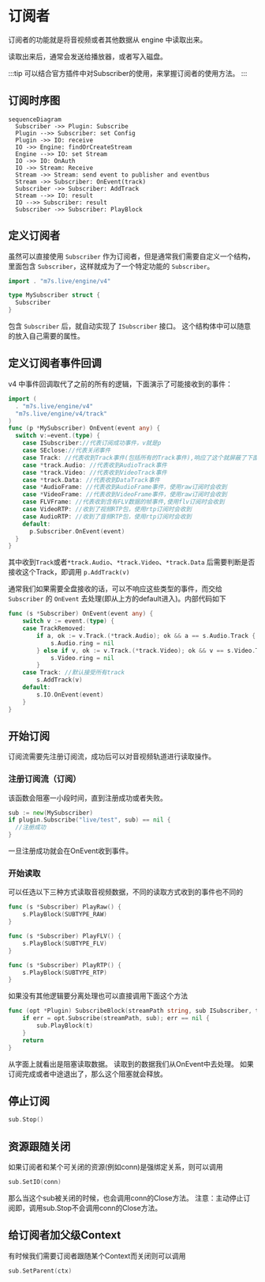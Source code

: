 # 订阅者

订阅者的功能就是将音视频或者其他数据从 engine 中读取出来。

读取出来后，通常会发送给播放器，或者写入磁盘。

:::tip
可以结合官方插件中对Subscriber的使用，来掌握订阅者的使用方法。
:::

## 订阅时序图
  
```mermaid
sequenceDiagram
  Subscriber ->> Plugin: Subscribe
  Plugin -->> Subscriber: set Config
  Plugin ->> IO: receive
  IO ->> Engine: findOrCreateStream
  Engine -->> IO: set Stream
  IO ->> IO: OnAuth
  IO ->> Stream: Receive
  Stream ->> Stream: send event to publisher and eventbus
  Stream ->> Subscriber: OnEvent(track)
  Subscriber ->> Subscriber: AddTrack
  Stream -->> IO: result
  IO -->> Subscriber: result
  Subscriber ->> Subscriber: PlayBlock
```

## 定义订阅者

虽然可以直接使用 `Subscriber` 作为订阅者，但是通常我们需要自定义一个结构，里面包含 `Subscriber`，这样就成为了一个特定功能的 `Subscriber`。

```go
import . "m7s.live/engine/v4"

type MySubscriber struct {
  Subscriber
}
```
包含 `Subscriber` 后，就自动实现了 `ISubscriber` 接口。
这个结构体中可以随意的放入自己需要的属性。


## 定义订阅者事件回调

v4 中事件回调取代了之前的所有的逻辑，下面演示了可能接收到的事件：

```go
import (
  . "m7s.live/engine/v4"
  "m7s.live/engine/v4/track"
)
func (p *MySubscriber) OnEvent(event any) {
  switch v:=event.(type) {
    case ISubscriber://代表订阅成功事件，v就是p
    case SEclose://代表关闭事件
    case Track: //代表收到Track事件(包括所有的Track事件),响应了这个就屏蔽了下面三个
    case *track.Audio: //代表收到AudioTrack事件
    case *track.Video: //代表收到VideoTrack事件
    case *track.Data: //代表收到DataTrack事件
    case *AudioFrame: //代表收到AudioFrame事件，使用raw订阅时会收到
    case *VideoFrame: //代表收到VideoFrame事件，使用raw订阅时会收到
    case FLVFrame: //代表收到含有FLV数据的帧事件,使用flv订阅时会收到
    case VideoRTP: //收到了视频RTP包，使用rtp订阅时会收到
    case AudioRTP: //收到了音频RTP包，使用rtp订阅时会收到
    default:
      p.Subscriber.OnEvent(event)
  }
}
```
其中收到`Track`或者`*track.Audio`、`*track.Video`、`*track.Data` 后需要判断是否接收这个Track，即调用
`p.AddTrack(v)`

通常我们如果需要全盘接收的话，可以不响应这些类型的事件，而交给 `Subscriber` 的 `OnEvent` 去处理(即从上方的default进入)。内部代码如下

```go
func (s *Subscriber) OnEvent(event any) {
	switch v := event.(type) {
	case TrackRemoved:
		if a, ok := v.Track.(*track.Audio); ok && a == s.Audio.Track {
			s.Audio.ring = nil
		} else if v, ok := v.Track.(*track.Video); ok && v == s.Video.Track {
			s.Video.ring = nil
		}
	case Track: //默认接受所有track
		s.AddTrack(v)
	default:
		s.IO.OnEvent(event)
	}
}
```

## 开始订阅

订阅流需要先注册订阅流，成功后可以对音视频轨道进行读取操作。

### 注册订阅流（订阅）

该函数会阻塞一小段时间，直到注册成功或者失败。
```go
sub := new(MySubscriber)
if plugin.Subscribe("live/test", sub) == nil {
  //注册成功
}
```
一旦注册成功就会在OnEvent收到事件。

### 开始读取
可以任选以下三种方式读取音视频数据，不同的读取方式收到的事件也不同的
```go
func (s *Subscriber) PlayRaw() {
	s.PlayBlock(SUBTYPE_RAW)
}

func (s *Subscriber) PlayFLV() {
	s.PlayBlock(SUBTYPE_FLV)
}

func (s *Subscriber) PlayRTP() {
	s.PlayBlock(SUBTYPE_RTP)
}
```

如果没有其他逻辑要分离处理也可以直接调用下面这个方法
```go
func (opt *Plugin) SubscribeBlock(streamPath string, sub ISubscriber, t byte) (err error) {
	if err = opt.Subscribe(streamPath, sub); err == nil {
		sub.PlayBlock(t)
	}
	return
}
```
从字面上就看出是阻塞读取数据。
读取到的数据我们从OnEvent中去处理。
如果订阅完成或者中途退出了，那么这个阻塞就会释放。



## 停止订阅

```go
sub.Stop()
```

## 资源跟随关闭

如果订阅者和某个可关闭的资源(例如conn)是强绑定关系，则可以调用
```go
sub.SetIO(conn)
```
那么当这个sub被关闭的时候，也会调用conn的Close方法。
注意：主动停止订阅即，调用sub.Stop不会调用conn的Close方法。

## 给订阅者加父级Context

有时候我们需要订阅者跟随某个Context而关闭则可以调用

```go
sub.SetParent(ctx)
```

